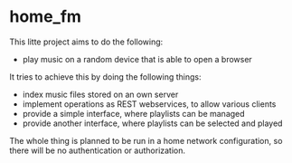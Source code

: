 # home_fm

This litte project aims to do the following:
- play music on a random device that is able to open a browser

It tries to achieve this by doing the following things:
- index music files stored on an own server
- implement operations as REST webservices, to allow various clients
- provide a simple interface, where playlists can be managed
- provide another interface, where playlists can be selected and played

The whole thing is planned to be run in a home network configuration, so there will be no authentication or authorization.
